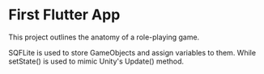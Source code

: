 # First Flutter App
This project outlines the anatomy of a role-playing game.

SQFLite is used to store GameObjects and assign variables to them. While setState() is used to mimic Unity's Update() method.